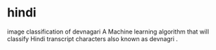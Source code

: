 # hindi
image classification of devnagari
A Machine learning algorithm that will classify Hindi transcript characters also known as devnagri .

